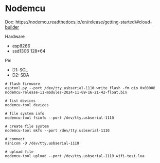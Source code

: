 # Nodemcu

Doc: https://nodemcu.readthedocs.io/en/release/getting-started/#cloud-builder

Hardware
* esp8266
* ssd1306 128*64

Pin
* D1: SCL
* D2: SDA

```
# flash firmware
esptool.py --port /dev/tty.usbserial-1110 write_flash -fm qio 0x00000 nodemcu-release-11-modules-2024-11-09-16-21-42-float.bin

# list devices
nodemcu-tool devices

# file system info
nodemcu-tool fsinfo --port /dev/tty.usbserial-1110

# create file system
nodemcu-tool mkfs --port /dev/tty.usbserial-1110

# connect
minicom -D /dev/tty.usbserial-1110

# upload file
nodemcu-tool upload --port /dev/tty.usbserial-1110 wifi-test.lua
```
